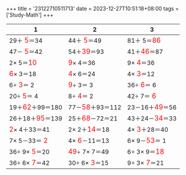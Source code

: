 +++ 
title = '23122710511713' 
date = 2023-12-27T10:51:18+08:00 
tags = ['Study-Math'] 
+++ 

1 | 2 | 3 
-- | -- | -- 
29＋<font color=red size=4> 5</font>＝34 | 44＋<font color=red size=4> 5</font>＝49 | 81＋ 5＝<font color=red size=4>86</font> 
47－<font color=red size=4> 5</font>＝42 | 54＋<font color=red size=4>39</font>＝93 | 41＋<font color=red size=4>46</font>＝87 
 2× 5＝<font color=red size=4>10</font> | <font color=red size=4> 9</font>× 4＝36 |  9×<font color=red size=4> 4</font>＝36 
<font color=red size=4> 6</font>× 3＝18 | <font color=red size=4> 4</font>× 6＝24 |  4×<font color=red size=4> 3</font>＝12 
 6÷<font color=red size=4> 3</font>＝ 2 | <font color=red size=4> 9</font>÷ 3＝ 3 | 36÷<font color=red size=4> 6</font>＝ 6 
20÷<font color=red size=4> 5</font>＝ 4 |  8÷<font color=red size=4> 4</font>＝ 2 | 42÷ 7＝<font color=red size=4> 6</font> 
19＋<font color=red size=4>62</font>＋99＝180 | 77－<font color=red size=4>58</font>＋93＝112 | 23－16＋<font color=red size=4>49</font>＝56 
26＋18＋<font color=red size=4>95</font>＝139 | 25＋<font color=red size=4>68</font>－72＝21 | 43＋24－<font color=red size=4>34</font>＝33 
<font color=red size=4> 2</font>× 4＋33＝41 |  2× 2＋<font color=red size=4>14</font>＝18 |  4×<font color=red size=4> 3</font>＋28＝40 
 7× 5－33＝<font color=red size=4> 2</font> |  4×<font color=red size=4> 6</font>－11＝13 |  6× 9－<font color=red size=4>53</font>＝ 1 
36÷ 9×<font color=red size=4> 5</font>＝20 | <font color=red size=4>49</font>÷ 7× 7＝49 |  6÷ 3× 9＝<font color=red size=4>18</font> 
36÷ 6×<font color=red size=4> 7</font>＝42 | 30÷ 6×<font color=red size=4> 3</font>＝15 |  9÷ 3×<font color=red size=4> 7</font>＝21 

